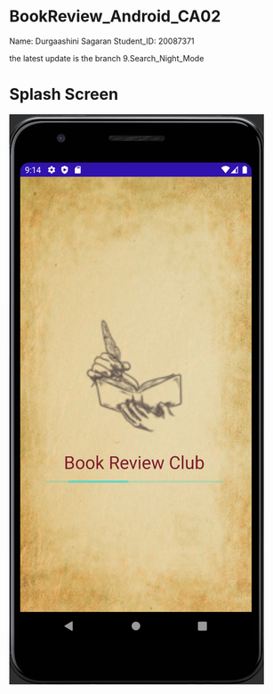 # BookReview_Android_CA02
Name: Durgaashini Sagaran
Student_ID: 20087371

the latest update is the branch 9.Search_Night_Mode

# Splash Screen

![Splash Screen](/appImages/splash_screen.png)
